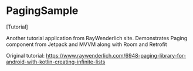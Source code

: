 # PagingSample
[Tutorial]

Another tutorial application from RayWenderlich site. Demonstrates Paging component from Jetpack and MVVM along with Room and Retrofit

Original tutorial: https://www.raywenderlich.com/6948-paging-library-for-android-with-kotlin-creating-infinite-lists

